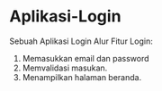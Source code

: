 # Aplikasi-Login
Sebuah Aplikasi Login
Alur Fitur Login:

1. Memasukkan email dan password
2. Memvalidasi masukan.
3. Menampilkan halaman beranda.
